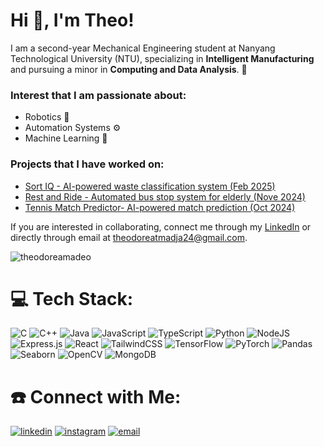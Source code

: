 <h1>Hi 👋, I'm Theo!</h1>

<p>I am a second-year Mechanical Engineering student at Nanyang Technological University (NTU), specializing in <b>Intelligent Manufacturing</b> and pursuing a minor in <b>Computing and Data Analysis</b>. 📖</p>

### Interest that I am passionate about: 
- Robotics 🤖  
- Automation Systems ⚙️  
- Machine Learning 🧠  


### Projects that I have worked on: 
- [Sort IQ - AI-powered waste classification system (Feb 2025)](https://github.com/theodoreamadeo/sort-iq)
- [Rest and Ride - Automated bus stop system for elderly (Nove 2024)](https://github.com/theodoreamadeo/rest_and_ride)
- [Tennis Match Predictor- AI-powered match prediction (Oct 2024)](https://github.com/theodoreamadeo/tennis_match_prediction)



If you are interested in collaborating, connect me through my [LinkedIn](https://www.linkedin.com/in/theodoreatmadja/) or directly through email at theodoreatmadja24@gmail.com. 

<p><img src="https://github-readme-stats.vercel.app/api/top-langs/?username=theodoreamadeo&theme=tokyonight&layout=compact" alt="theodoreamadeo" /></p>

# 💻 Tech Stack:
![C](https://img.shields.io/badge/c-%2300599C.svg?style=for-the-badge&logo=c&logoColor=white) ![C++](https://img.shields.io/badge/c++-%2300599C.svg?style=for-the-badge&logo=c%2B%2B&logoColor=white) ![Java](https://img.shields.io/badge/java-%23ED8B00.svg?style=for-the-badge&logo=openjdk&logoColor=white) ![JavaScript](https://img.shields.io/badge/javascript-%23323330.svg?style=for-the-badge&logo=javascript&logoColor=%23F7DF1E) ![TypeScript](https://img.shields.io/badge/typescript-%23007ACC.svg?style=for-the-badge&logo=typescript&logoColor=white) ![Python](https://img.shields.io/badge/python-3670A0?style=for-the-badge&logo=python&logoColor=ffdd54) ![NodeJS](https://img.shields.io/badge/node.js-6DA55F?style=for-the-badge&logo=node.js&logoColor=white) ![Express.js](https://img.shields.io/badge/express.js-%23404d59.svg?style=for-the-badge&logo=express&logoColor=%2361DAFB) ![React](https://img.shields.io/badge/react-%2320232a.svg?style=for-the-badge&logo=react&logoColor=%2361DAFB) ![TailwindCSS](https://img.shields.io/badge/tailwindcss-%2338B2AC.svg?style=for-the-badge&logo=tailwind-css&logoColor=white) ![TensorFlow](https://img.shields.io/badge/TensorFlow-%23FF6F00.svg?style=for-the-badge&logo=TensorFlow&logoColor=white) ![PyTorch](https://img.shields.io/badge/PyTorch-%23EE4C2C.svg?style=for-the-badge&logo=PyTorch&logoColor=white) ![Pandas](https://img.shields.io/badge/pandas-%23150458.svg?style=for-the-badge&logo=pandas&logoColor=white) ![Seaborn](https://img.shields.io/badge/Seaborn-%238FB3A9.svg?style=for-the-badge&logo=seaborn&logoColor=white) ![OpenCV](https://img.shields.io/badge/opencv-%23white.svg?style=for-the-badge&logo=opencv&logoColor=white) ![MongoDB](https://img.shields.io/badge/MongoDB-%234ea94b.svg?style=for-the-badge&logo=mongodb&logoColor=white)

# ☎️ Connect with Me:
<p>
  <a target="_blank" href="https://www.linkedin.com/in/theodoreatmadja" style="display: inline-block;">
    <img src="https://img.shields.io/badge/linkedin-logo?style=for-the-badge&logo=linkedin&logoColor=white&color=%230a77b6" alt="linkedin" />
  </a>
  <a target="_blank" href="https://www.instagram.com/theodore_amadeo" style="display: inline-block;">
    <img src="https://img.shields.io/badge/instagram-logo?style=for-the-badge&logo=instagram&logoColor=white&color=%23F35369" alt="instagram" />
  </a>
  <a href="mailto:theodoreatmadja24@gmail.com" style="display: inline-block;">
    <img src="https://img.shields.io/badge/email-contact?style=for-the-badge&logo=gmail&logoColor=white&color=%23D14836" alt="email" />
  </a>
</p>


